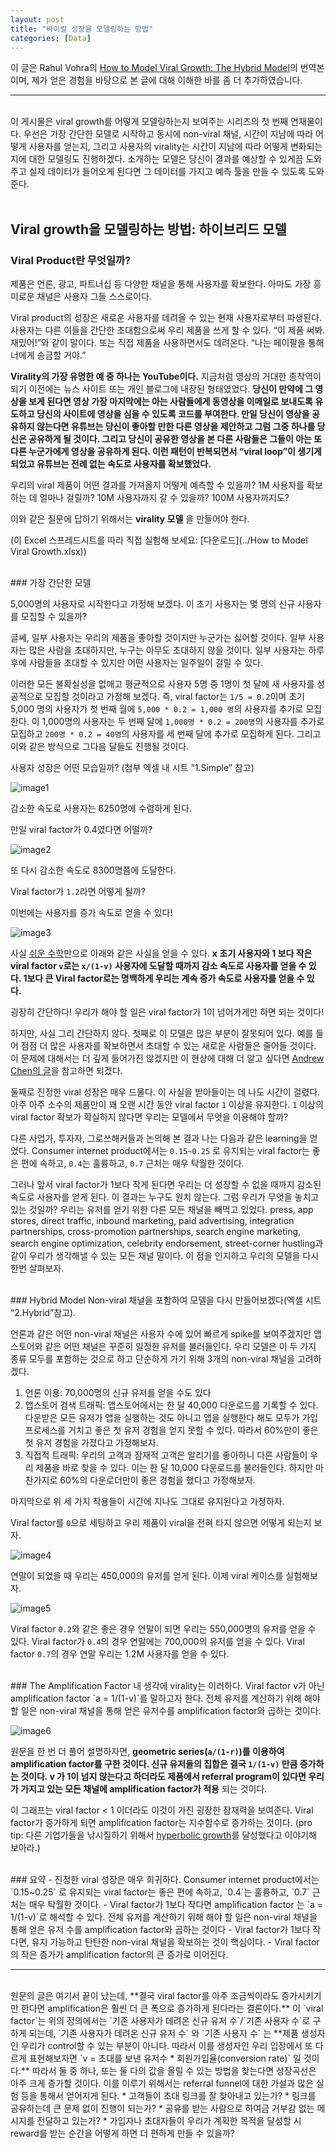 ```yaml
---
layout: post
title: "바이럴 성장을 모델링하는 방법"
categories: [Data]
---
```


이 글은 Rahul Vohra의 [How to Model Viral Growth: The Hybrid Model](https://www.linkedin.com/pulse/20121002124206-18876785-how-to-model-viral-growth-the-hybrid-model/)의 번역본이며, 제가 얻은 경험을 바탕으로 본 글에 대해 이해한 바를 좀 더 추가하였습니다.
<hr>
<br>
이 게시물은 viral growth를 어떻게 모델링하는지 보여주는 시리즈의 첫 번째 연재물이다. 우선은 가장 간단한 모델로 시작하고 동시에 non-viral 채널, 시간이 지남에 따라 어떻게 사용자를 얻는지, 그리고 사용자의 virality는 시간이 지남에 따라 어떻게 변화되는지에 대한 모델링도 진행하겠다. 소개하는 모델은 당신이 결과를 예상할 수 있게끔 도와주고 실제 데이터가 들어오게 된다면 그 데이터를 가지고 예측 툴을 만들 수 있도록 도와준다.
<br>
<br>

## Viral growth을 모델링하는 방법: 하이브리드 모델

### Viral Product란 무엇일까?
제품은 언론, 광고, 파트너십 등 다양한 채널을 통해 사용자를 확보한다. 아마도 가장 흥미로운 채널은 사용자 그들 스스로이다.

Viral product의 성장은 새로운 사용자를 데려올 수 있는 현재 사용자로부터 파생된다. 사용자는 다른 이들을 간단한 초대함으로써 우리 제품을 쓰게 할 수 있다. “이 제품 써봐. 재밌어!”와 같이 말이다. 또는 직접 제품을 사용하면서도 데려온다. “나는 페이팔을 통해 너에게 송금할 거야.”

**Virality의 가장 유명한 예 중 하나는 YouTube이다.** 지금처럼 영상의 거대한 종착역이 되기 이전에는 뉴스 사이트 또는 개인 블로그에 내장된 형태였었다. **당신이 만약에 그 영상을 보게 된다면 영상 가장 마지막에는 아는 사람들에게 동영상을 이메일로 보내도록 유도하고 당신의 사이트에 영상을 심을 수 있도록 코드를 부여한다. 만일 당신이 영상을 공유하지 않는다면 유튜브는 당신이 좋아할 만한 다른 영상을 제안하고 그럼 그중 하나를 당신은 공유하게 될 것이다. 그리고 당신이 공유한 영상을 본 다른 사람들은 그들이 아는 또 다른 누군가에게 영상을 공유하게 된다. 이런 패턴이 반복되면서 “viral loop”이 생기게 되었고 유튜브는 전례 없는 속도로 사용자를 확보했었다.**

우리의 viral 제품이 어떤 결과를 가져올지 어떻게 예측할 수 있을까? 1M 사용자를 확보하는 데 얼마나 걸릴까? 10M 사용자까지 갈 수 있을까? 100M 사용자까지도?

이와 같은 질문에 답하기 위해서는 **virality 모델** 을 만들어야 한다.

(이 Excel 스프레드시트를 따라 직접 실험해 보세요: [다운로드](../How to Model Viral Growth.xlsx))

<br>
### 가장 간단한 모델

5,000명의 사용자로 시작한다고 가정해 보겠다. 이 초기 사용자는 몇 명의 신규 사용자를 모집할 수 있을까?

글쎄, 일부 사용자는 우리의 제품을 좋아할 것이지만 누군가는 싫어할 것이다. 일부 사용자는 많은 사람을 초대하지만, 누구는 아무도 초대하지 않을 것이다. 일부 사용자는 하루 후에 사람들을 초대할 수 있지만 어떤 사용자는 일주일이 걸릴 수 있다.

이러한 모든 불확실성을 없애고 평균적으로 사용자 5명 중 1명이 첫 달에 새 사용자를 성공적으로 모집할 것이라고 가정해 보겠다. 즉, viral factor는 `1/5 = 0.2`이며 초기 5,000 명의 사용자가 첫 번째 월에 `5,000 * 0.2 = 1,000 명`의 사용자를 추가로 모집한다. 이 1,000명의 사용자는 두 번째 달에 `1,000명 * 0.2 = 200명`의 사용자를 추가로 모집하고 `200명 * 0.2 = 40명`의 사용자를 세 번째 달에 추가로 모집하게 된다. 그리고 이와 같은 방식으로 그다음 달들도 진행될 것이다.

사용자 성장은 어떤 모습일까? (첨부 엑셀 내 시트 “1.Simple” 참고)


![image1](../images/viral_growth_img1.png)


감소한 속도로 사용자는 6250명에 수렴하게 된다.

만일 viral factor가 0.4였다면 어떨까?


![image2](../images/viral_growth_img2.jpg)


또 다시 감소한 속도로 8300명쯤에 도달한다.

Viral factor가 `1.2`라면 어떻게 될까?

이번에는 사용자를 증가 속도로 얻을 수 있다!


![image3](../images/viral_growth_img3.jpg)


사실 [쉬운 수학](https://en.wikipedia.org/wiki/Geometric_series#Formula)만으로 아래와 같은 사실을 얻을 수 있다.
**x 초기 사용자와 1 보다 작은 viral factor `v`로는 `x/(1-v)` 사용자에 도달할 때까지 감소 속도로 사용자를 얻을 수 있다.
1보다 큰 Viral factor로는 명백하게 우리는 계속 증가 속도로 사용자를 얻을 수 있다.**

굉장히 간단하다! 우리가 해야 할 일은 viral factor가 1이 넘어가게만 하면 되는 것이다!

하지만, 사실 그리 간단하지 않다.
첫째로 이 모델은 많은 부분이 잘못되어 있다. 예를 들어 점점 더 많은 사용자를 확보하면서 초대할 수 있는 새로운 사람들은 줄어들 것이다. 이 문제에 대해서는 더 깊게 들어가진 않겠지만 이 현상에 대해 더 알고 싶다면 [Andrew Chen의 글](https://andrewchen.co/facebook-viral-marketing-when-and-why-do-apps-jump-the-shark/)을 참고하면 되겠다.

둘째로 진정한 viral 성장은 매우 드물다. 이 사실을 받아들이는 데 나도 시간이 걸렸다. 아주 아주 소수의 제품만이 꽤 오랜 시간 동안 viral factor `1` 이상을 유지한다. `1` 이상의 viral factor 확보가 확실하지 않다면 우리는 모델에서 무엇을 이용해야 할까?

다른 사업가, 투자자, 그로쓰해커들과 논의해 본 결과 나는 다음과 같은 learning을 얻었다. Consumer internet product에서는 `0.15~0.25` 로 유지되는 viral factor는 좋은 편에 속하고, `0.4`는 훌륭하고, `0.7` 근처는 매우 탁월한 것이다.

그러나 앞서 viral factor가 1보다 작게 된다면 우리는 더 성장할 수 없을 때까지 감소된 속도로 사용자를 얻게 된다. 이 결과는 누구도 원치 않는다. 그럼 우리가 무엇을 놓치고 있는 것일까?
우리는 유저를 얻기 위한 다른 모든 채널을 빼먹고 있었다. press, app stores, direct traffic, inbound marketing, paid advertising, integration partnerships, cross-promotion partnerships, search engine marketing, search engine optimization, celebrity endorsement, street-corner hustling과 같이 우리가 생각해낼 수 있는 모든 채널 말이다. 이 점을 인지하고 우리의 모델을 다시 한번 살펴보자.

<br>
### Hybrid Model
Non-viral 채널을 포함하여 모델을 다시 만들어보겠다(엑셀 시트 “2.Hybrid”참고).

언론과 같은 어떤 non-viral 채널은 사용자 수에 있어 빠르게 spike를 보여주겠지만 앱스토어와 같은 어떤 채널은 꾸준히 일정한 유저를 불러들인다. 우리 모델은 이 두 가지 종류 모두를 포함하는 것으로 하고 단순하게 가기 위해 3개의 non-viral 채널을 고려하겠다.
1. 언론 이용: 70,000명의 신규 유저를 얻을 수도 있다
2. 앱스토어 검색 트래픽: 앱스토어에서는 한 달 40,000 다운로드를 기록할 수 있다. 다운받은 모든 유저가 앱을 실행하는 것도 아니고 앱을 실행한다 해도 모두가 가입 프로세스를 거치고 좋은 첫 유저 경험을 얻지 못할 수 있다. 따라서 60%만이 좋은 첫 유저 경험을 가졌다고 가정해보자.
3. 직접적 트래픽: 우리의 고객과 잠재적 고객은 알리기를 좋아하니 다른 사람들이 우리 제품을 바로 찾을 수 있다. 이는 한 달 10,000 다운로드를 불러들인다. 하지만 마찬가지로 60%의 다운로더만이 좋은 경험을 했다고 가정해보자.

마지막으로 위 세 가지 작용들이 시간에 지나도 그대로 유지된다고 가정하자.

Viral factor를 `0`으로 세팅하고 우리 제품이 viral을 전혀 타지 않으면 어떻게 되는지 보자.


![image4](../images/viral_growth_img4.jpg)


연말이 되었을 때 우리는 450,000의 유저를 얻게 된다. 이제 viral 케이스를 실험해보자.


![image5](../images/viral_growth_img5.jpg)


Viral factor `0.2`와 같은 좋은 경우 연말이 되면 우리는 550,000명의 유저를 얻을 수 있다. Viral factor가 `0.4`의 경우 연말에는 700,000의 유저를 얻을 수 있다. Viral factor `0.7`의 경우 연말 우리는 1.2M 사용자를 얻을 수 있다.


<br>
### The Amplification Factor
내 생각에 virality는 이러하다. Viral factor v가 아닌 amplification factor `a = 1/(1-v)`를 말하고자 한다. 전체 유저를 계산하기 위해 해야 할 일은 non-viral 채널을 통해 얻은 유저수를 amplification factor와 곱하는 것이다.


![image6](../images/viral_growth_img6.jpg)


원문을 한 번 더 풀어 설명하자면, **geometric series(`a/(1-r)`)를 이용하여 amplification factor를 구한 것이다. 신규 유저들의 집합은 결국 `1/(1-v)` 만큼 증가하는 것이다. v 가 1이 넘지 않는다고 하더라도 제품에서 referral program이 있다면 우리가 가지고 있는 모든 채널에 amplification factor가 적용** 되는 것이다.


이 그래프는 viral factor < 1 이더라도 이것이 가진 굉장한 잠재력을 보여준다. Viral factor가 증가하게 되면 amplification factor는 지수함수로 증가하는 것이다. (pro tip: 다른 기업가들을 낚시질하기 위해서 [hyperbolic growth](https://en.wikipedia.org/wiki/Hyperbolic_growth)를 달성했다고 이야기해 보아라.)


<br>
### 요약
- 진정한 viral 성장은 매우 희귀하다. Consumer internet product에서는 `0.15~0.25` 로 유지되는 viral factor는 좋은 편에 속하고, `0.4`는 훌륭하고, `0.7` 근처는 매우 탁월한 것이다.
- Viral factor가 1보다 작다면 amplification factor 는  `a = 1/(1-v)`로 해석할 수 있다. 전체 유저를 계산하기 위해 해야 할 일은 non-viral 채널을 통해 얻은 유저 수를 amplification factor와 곱하는 것이다
- Viral factor가 1보다 작다면, 유지 가능하고 탄탄한 non-viral 채널을 확보하는 것이 핵심이다.
- Viral factor의 작은 증가가 amplification factor의 큰 증가로 이어진다.
<hr>
<br>
원문의 글은 여기서 끝이 났는데, **결국 viral factor를 아주 조금씩이라도 증가시키기만 한다면 amplification은 훨씬 더 큰 폭으로 증가하게 된다라는 결론이다.** 이 `viral factor`는 위의 정의에서는 `기존 사용자가 데려온 신규 유저 수`/`기존 사용자 수`로 구하게 되는데, `기존 사용자가 데려온 신규 유저 수` 와 `기존 사용자 수` 는 **제품 생성자인 우리가 control할 수 있는 부분이 아니다. 따라서 이를 생성자인 우리 입장에서 또 다르게 표현해보자면 `v = 초대를 보낸 유저수 * 회원가입율(conversion rate)` 일 것이다.** 따라서 둘 중 하나, 또는 둘 다의 값을 올릴 수 있는 방법을 찾는다면 성장곡선은 아주 크게 증가할 것이다. 이를 이루기 위해서는 referral funnel에 대한 가설과 많은 실험 등을 통해서 얻어지게 된다.
* 고객들이 초대 링크를 잘 찾아내고 있는가?
* 링크를 공유하는데 큰 문제 없이 진행이 되는가?
* 공유를 받는 사람으로 하여금 거부감 없는 메시지를 전달하고 있는가?
* 가입자나 초대자들이 우리가 계획한 목적을 달성할 시 reward를 받는 순간을 어떻게 하면 더 편하게 만들 수 있을까?
